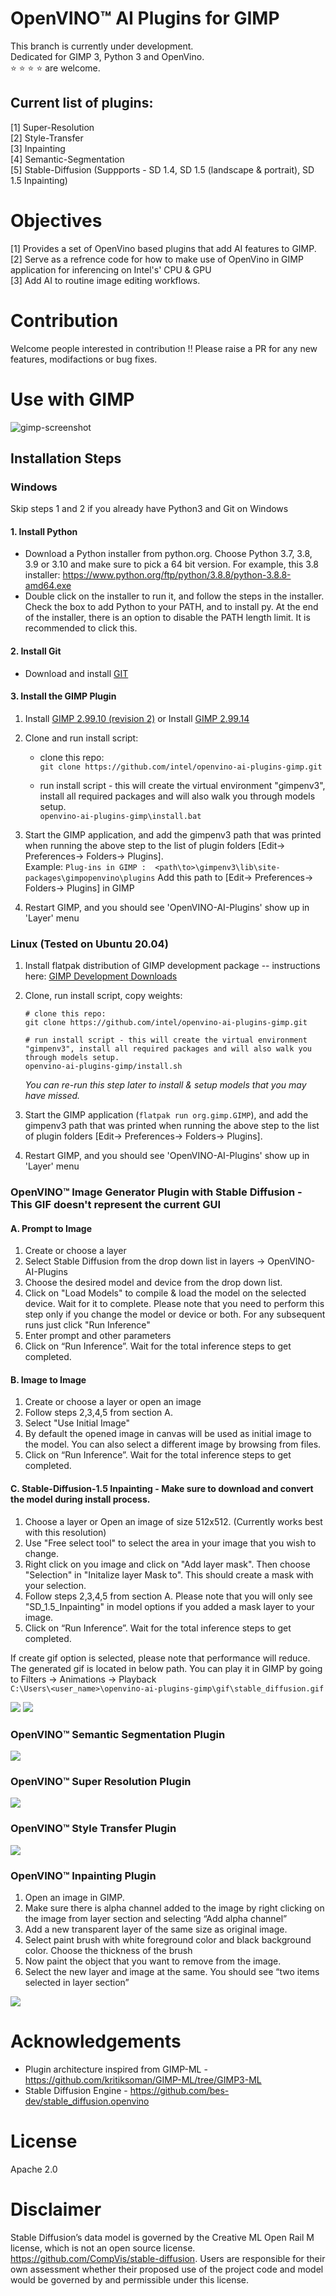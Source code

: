 

# OpenVINO™ AI Plugins for GIMP

This branch is currently under development. <br>Dedicated for GIMP 3, Python 3 and OpenVino.<br> :star: :star: :star: :star: are welcome.<br>

## Current list of plugins:
[1] Super-Resolution <br>
[2] Style-Transfer <br>
[3] Inpainting <br>
[4] Semantic-Segmentation <br>
[5] Stable-Diffusion (Suppports - SD 1.4, SD 1.5 (landscape & portrait), SD 1.5 Inpainting) <br>

# Objectives
[1] Provides a set of OpenVino based plugins that add AI features to GIMP. <br>
[2] Serve as a refrence code for how to make use of OpenVino in GIMP application for inferencing on Intel's' CPU & GPU  <br>
[3] Add AI to routine image editing workflows. <br>

# Contribution 
Welcome people interested in contribution !! 
Please raise a PR for any new features, modifactions or bug fixes. 

# Use with GIMP
![gimp-screenshot](gimp-screenshot.PNG)

## Installation Steps

### Windows
Skip steps 1 and 2 if you already have Python3 and Git on Windows

#### 1. Install Python
- Download a Python installer from python.org. Choose Python 3.7, 3.8, 3.9 or 3.10 and make sure to pick a 64 bit version. For example, this 3.8 installer: https://www.python.org/ftp/python/3.8.8/python-3.8.8-amd64.exe <br>
- Double click on the installer to run it, and follow the steps in the installer. Check the box to add Python to your PATH, and to install py. At the end of the installer, there is an option to disable the PATH length limit. It is recommended to click this. <br>

#### 2. Install Git
- Download and install [GIT](https://git-scm.com/)

#### 3. Install the GIMP Plugin

1. Install [GIMP 2.99.10 (revision 2)](https://download.gimp.org/gimp/v2.99/windows/gimp-2.99.10-setup-2.exe) or Install [GIMP 2.99.14](https://download.gimp.org/gimp/v2.99/windows/gimp-2.99.14-setup.exe) <br>
2. Clone and run install script: <br>

   - clone this repo: <br>
   ```git clone https://github.com/intel/openvino-ai-plugins-gimp.git``` <br>
   
    - run install script - this will create the virtual environment "gimpenv3", install all required packages and will also walk you through models setup. <br>
   ```openvino-ai-plugins-gimp\install.bat``` <br>
   
3. Start the GIMP application, and add the gimpenv3 path that was printed when running the above step to the list of plugin folders [Edit-> Preferences-> Folders-> Plugins]. <br>
   Example:  ```Plug-ins in GIMP :  <path\to>\gimpenv3\lib\site-packages\gimpopenvino\plugins``` Add this path to [Edit-> Preferences-> Folders-> Plugins] in GIMP <br>
4. Restart GIMP, and you should see 'OpenVINO-AI-Plugins' show up in 'Layer' menu <br>

### Linux (Tested on Ubuntu 20.04)
1. Install flatpak distribution of GIMP development package -- instructions here: [GIMP Development Downloads](https://www.gimp.org/downloads/devel/) <br>
2. Clone, run install script, copy weights: <br>

   ```
   # clone this repo:
   git clone https://github.com/intel/openvino-ai-plugins-gimp.git

   # run install script - this will create the virtual environment "gimpenv3", install all required packages and will also walk you through models setup. 
   openvino-ai-plugins-gimp/install.sh
   ```
   *You can re-run this step later to install & setup models that you may have missed.* <br>
   
3. Start the GIMP application (```flatpak run org.gimp.GIMP```), and add the gimpenv3 path that was printed when running the above step to the list of plugin folders  [Edit-> Preferences-> Folders-> Plugins]. <br>
4. Restart GIMP, and you should see 'OpenVINO-AI-Plugins' show up in 'Layer' menu <br>

### OpenVINO™ Image Generator Plugin with Stable Diffusion - This GIF doesn't represent the current GUI
#### A. Prompt to Image 
1. Create or choose a layer  <br>
2. Select Stable Diffusion from the drop down list in layers -> OpenVINO-AI-Plugins <br>
3. Choose the desired model and device from the drop down list.<br>
4. Click on "Load Models" to compile & load the model on the selected device. Wait for it to complete. Please note that you need to perform this step only if you change the model or device or both. For any subsequent runs just click "Run Inference" <br>
5. Enter prompt and other parameters <br>
6. Click on “Run Inference”. Wait for the total inference steps to get completed. <br>

#### B. Image to Image
1. Create or choose a layer or open an image  <br>
2. Follow steps 2,3,4,5 from section A. <br> 
3. Select "Use Initial Image"
4. By default the opened image in canvas will be used as initial image to the model. You can also select a different image by browsing from files.
5. Click on “Run Inference”. Wait for the total inference steps to get completed. <br>

#### C. Stable-Diffusion-1.5 Inpainting - Make sure to download and convert the model during install process. 
1. Choose a layer or Open an image of size 512x512. (Currently works best with this resolution) <br>
2. Use "Free select tool" to select the area in your image that you wish to change. <br>
3. Right click on you image and click on "Add layer mask". Then choose "Selection" in "Initalize layer Mask to". This should create a mask with your selection.
4. Follow steps 2,3,4,5 from section A. Please note that you will only see "SD_1.5_Inpainting" in model options if you added a mask layer to your image. <br>
5. Click on “Run Inference”. Wait for the total inference steps to get completed. <br>

If create gif option is selected, please note that performance will reduce. The generated gif is located in below path. You can play it in GIMP by going to Filters -> Animations -> Playback <br>
```C:\Users\<user_name>\openvino-ai-plugins-gimp\gif\stable_diffusion.gif``` <br>

![](gifs/stable-diffusion.png)
![](gifs/stable-diffusion.webp)


### OpenVINO™ Semantic Segmentation Plugin
![](gifs/semantic-segmentation.webp)

### OpenVINO™ Super Resolution Plugin 
![](gifs/super-res.webp)

### OpenVINO™ Style Transfer Plugin
![](gifs/style-transfer.webp)

### OpenVINO™ Inpainting Plugin 
1. Open an image in GIMP. <br>
2. Make sure there is alpha channel added to the image by right clicking on the image from layer section and selecting “Add alpha channel” <br>
3. Add a new transparent layer of the same size as original image. <br>
4. Select paint brush with white foreground color and black background color. Choose the thickness of the brush <br>
10. Now paint the object that you want to remove from the image. <br>
11. Select the new layer and image at the same. You should see “two items selected in layer section” <br>


![](gifs/inpainting.webp)





# Acknowledgements
* Plugin architecture inspired from GIMP-ML - https://github.com/kritiksoman/GIMP-ML/tree/GIMP3-ML
* Stable Diffusion Engine - https://github.com/bes-dev/stable_diffusion.openvino



# License
Apache 2.0


# Disclaimer
Stable Diffusion’s data model is governed by the Creative ML Open Rail M license, which is not an open source license.
https://github.com/CompVis/stable-diffusion. Users are responsible for their own assessment whether their proposed use of the project code and model would be governed by and permissible under this license.

